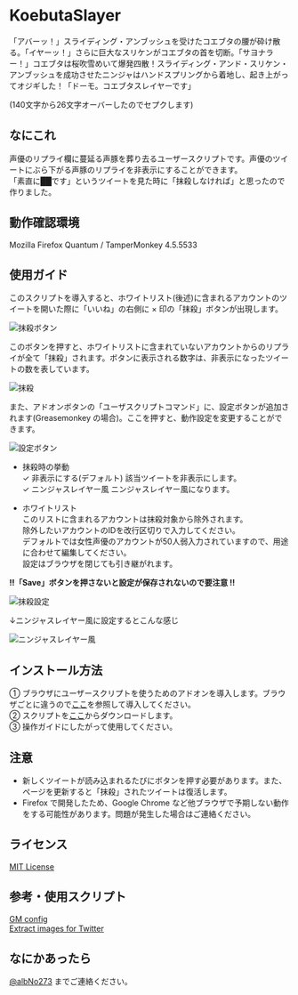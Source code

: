 # KoebutaSlayer
「アバーッ！」スライディング・アンブッシュを受けたコエブタの腰が砕け散る。「イヤーッ！」さらに巨大なスリケンがコエブタの首を切断。「サヨナラー！」コエブタは桜吹雪めいて爆発四散！スライディング・アンド・スリケン・アンブッシュを成功させたニンジャはハンドスプリングから着地し、起き上がってオジギした！「ドーモ。コエブタスレイヤーです」

(140文字から26文字オーバーしたのでセプクします)

## なにこれ
声優のリプライ欄に蔓延る声豚を葬り去るユーザースクリプトです。声優のツイートにぶら下がる声豚のリプライを非表示にすることができます。  
「素直に██です」というツイートを見た時に「抹殺しなければ」と思ったので作りました。 

## 動作確認環境
Mozilla Firefox Quantum / TamperMonkey 4.5.5533 

## 使用ガイド
このスクリプトを導入すると、ホワイトリスト(後述)に含まれるアカウントのツイートを開いた際に「いいね」の右側に × 印の「抹殺」ボタンが出現します。

![抹殺ボタン](https://cloud.githubusercontent.com/assets/19812219/23579000/f80e6038-0126-11e7-8918-818325d53110.png)

このボタンを押すと、ホワイトリストに含まれていないアカウントからのリプライが全て「抹殺」されます。ボタンに表示される数字は、非表示になったツイートの数を表しています。

![抹殺](https://cloud.githubusercontent.com/assets/19812219/23579026/7b236a54-0127-11e7-92fb-b4a1bcb3ed89.gif)

また、アドオンボタンの「ユーザスクリプトコマンド」に、設定ボタンが追加されます(Greasemonkey の場合)。ここを押すと、動作設定を変更することができます。

![設定ボタン](https://cloud.githubusercontent.com/assets/19812219/23579046/022dd034-0128-11e7-9b43-454542bc782c.png)

- 抹殺時の挙動  
    ✓ 非表示にする(デフォルト) 該当ツイートを非表示にします。  
    ✓ ニンジャスレイヤー風 ニンジャスレイヤー風になります。

- ホワイトリスト  
    このリストに含まれるアカウントは抹殺対象から除外されます。  
    除外したいアカウントのIDを改行区切りで入力してください。  
    デフォルトでは女性声優のアカウントが50人弱入力されていますので、用途に合わせて編集してください。  
    設定はブラウザを閉じても引き継がれます。

<b>!!「Save」ボタンを押さないと設定が保存されないので要注意 !!</b>

![抹殺設定](https://cloud.githubusercontent.com/assets/19812219/23579103/74ea7ed2-0129-11e7-983c-8933ed24c9d7.png)

↓ニンジャスレイヤー風に設定するとこんな感じ

![ニンジャスレイヤー風](https://cloud.githubusercontent.com/assets/19812219/23579126/14496db2-012a-11e7-8f08-fdc2fb692af0.gif)

## インストール方法
① ブラウザにユーザースクリプトを使うためのアドオンを導入します。ブラウザごとに違うので[ここ](https://greasyfork.org/ja)を参照して導入してください。    
② スクリプトを[ここ](https://greasyfork.org/ja/scripts/27681-koebutaslayer)からダウンロードします。  
③ 操作ガイドにしたがって使用してください。

## 注意
- 新しくツイートが読み込まれるたびにボタンを押す必要があります。また、ページを更新すると「抹殺」されたツイートは復活します。
- Firefox で開発したため、Google Chrome など他ブラウザで予期しない動作をする可能性があります。問題が発生した場合はご連絡ください。

## ライセンス
[MIT License](https://ja.osdn.net/projects/opensource/wiki/licenses%2FMIT_license)

## 参考・使用スクリプト
[GM config](https://openuserjs.org/src/libs/sizzle/GM_config.js)  
[Extract images for Twitter](https://greasyfork.org/ja/scripts/15271-extract-images-for-twitter)

## なにかあったら
[@albNo273](https://twitter.com/albNo273) までご連絡ください。